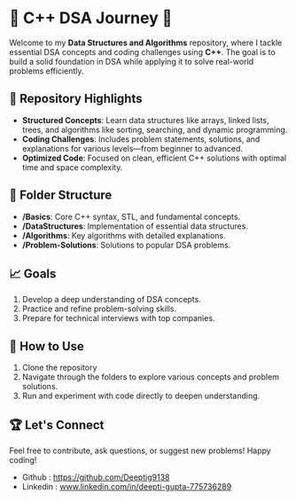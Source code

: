 # 🌟 C++ DSA Journey 🚀

Welcome to my **Data Structures and Algorithms** repository, where I tackle essential DSA concepts and coding challenges using **C++**. The goal is to build a solid foundation in DSA while applying it to solve real-world problems efficiently.

## 📌 Repository Highlights
- **Structured Concepts**: Learn data structures like arrays, linked lists, trees, and algorithms like sorting, searching, and dynamic programming.
- **Coding Challenges**: Includes problem statements, solutions, and explanations for various levels—from beginner to advanced.
- **Optimized Code**: Focused on clean, efficient C++ solutions with optimal time and space complexity.

## 📂 Folder Structure
- **/Basics**: Core C++ syntax, STL, and fundamental concepts.
- **/DataStructures**: Implementation of essential data structures.
- **/Algorithms**: Key algorithms with detailed explanations.
- **/Problem-Solutions**: Solutions to popular DSA problems.

## 📈 Goals
1. Develop a deep understanding of DSA concepts.
2. Practice and refine problem-solving skills.
3. Prepare for technical interviews with top companies.

## 🚀 How to Use
1. Clone the repository
2. Navigate through the folders to explore various concepts and problem solutions.
3. Run and experiment with code directly to deepen understanding.

## 🏆 Let's Connect
Feel free to contribute, ask questions, or suggest new problems! Happy coding!
- Github : https://github.com/Deeptig9138
- Linkedin : www.linkedin.com/in/deepti-gupta-775736289

